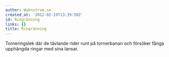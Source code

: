 ```yaml
---
author: Wahnstrom.se
created_at: '2012-02-19T13:39:50Z'
id: Ringränning
links: {}
title: Ringränning
---
```


Torneringslek där de tävlande rider runt på tornerbanan och försöker fånga upphängda ringar med sina
lansar.